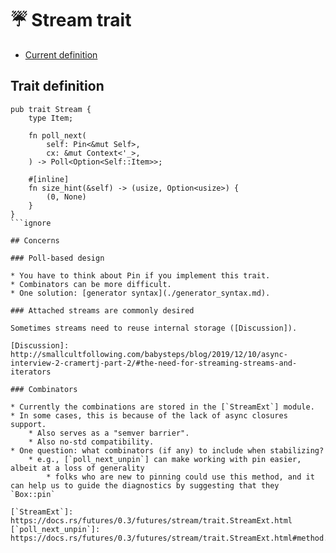 # ☔ Stream trait

* [Current definition](https://docs.rs/futures/0.3/futures/stream/trait.Stream.html)

## Trait definition

```rust,ignore
pub trait Stream {
    type Item;

    fn poll_next(
        self: Pin<&mut Self>,
        cx: &mut Context<'_>,
    ) -> Poll<Option<Self::Item>>;

    #[inline]
    fn size_hint(&self) -> (usize, Option<usize>) {
        (0, None)
    }
}
```ignore

## Concerns

### Poll-based design

* You have to think about Pin if you implement this trait.
* Combinators can be more difficult.
* One solution: [generator syntax](./generator_syntax.md).

### Attached streams are commonly desired

Sometimes streams need to reuse internal storage ([Discussion]).

[Discussion]: http://smallcultfollowing.com/babysteps/blog/2019/12/10/async-interview-2-cramertj-part-2/#the-need-for-streaming-streams-and-iterators

### Combinators

* Currently the combinations are stored in the [`StreamExt`] module.
* In some cases, this is because of the lack of async closures support.
    * Also serves as a "semver barrier".
    * Also no-std compatibility.
* One question: what combinators (if any) to include when stabilizing?
    * e.g., [`poll_next_unpin`] can make working with pin easier, albeit at a loss of generality
        * folks who are new to pinning could use this method, and it can help us to guide the diagnostics by suggesting that they `Box::pin`

[`StreamExt`]: https://docs.rs/futures/0.3/futures/stream/trait.StreamExt.html
[`poll_next_unpin`]: https://docs.rs/futures/0.3/futures/stream/trait.StreamExt.html#method.poll_next_unpin
